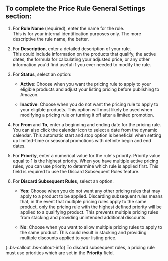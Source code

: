 
## To complete the Price Rule General Settings section:

1. For **Rule Name** (required), enter the name for the rule.<br />
This is for your internal identification purposes only. The more descriptive the rule name, the better.

1. For **Description**, enter a detailed description of your rule.<br />
This could include information on the products that qualify, the active dates, the formula for calculating your adjusted price, or any other information you'd find useful if you ever needed to modify the rule.

1. For **Status**, select an option:

    - **Active**: Choose when you want the pricing rule to apply to your eligible products and adjust your listing pricing before publishing to Amazon.

    - **Inactive**: Choose when you do not want the pricing rule to apply to your eligible products. This option will most likely be used when modifying a pricing rule or turning it off after a limited promotion.

1. For **From** and **To**, enter a beginning and ending date for the pricing rule. You can also click the calendar icon to select a date from the dynamic calendar. This automatic start and stop option is beneficial when setting up limited-time or seasonal promotions with definite begin and end dates.

1. For **Priority**, enter a numerical value for the rule's priority. Priority value equal to 1 is the highest priority. When you have multiple active pricing rules, you can use priority to determine which rule is applied first. This field is required to use the Discard Subsequent Rules feature.

1. For **Discard Subsequent Rules**, select an option.

    - **Yes**: Choose when you do not want any other pricing rules that may apply to a product to be applied. Discarding subsequent rules means that, in the event that multiple pricing rules apply to the same product, only the pricing rule with the highest defined priority will be applied to a qualifying product. This prevents multiple pricing rules from stacking and providing unintended additional discounts.

    - **No**: Choose when you want to allow multiple pricing rules to apply to the same product. This could result in stacking and providing multiple discounts applied to your listing price.

{:.bs-callout .bs-callout-info}
To discard subsequent rules, a pricing rule must use priorities which are set in the **Priority** field.
